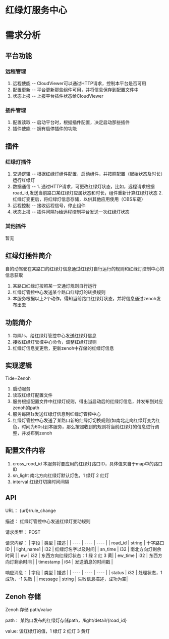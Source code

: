 # 红绿灯服务中心

# 需求分析

## 平台功能

### 远程管理

1. 远程使能 -- CloudViewer可以通过HTTP请求，控制本平台是否可用 
2. 配置更新 -- 平台更新那些组件可用，并将信息保存到配置文件中
3. 状态上报 -- 上报平台插件状态给CloudViewer
   
### 插件管理

1. 配置读取 -- 启动平台时，根据插件配置，决定启动那些插件
2. 插件使能 -- 拥有启停插件的功能
   
## 插件

### 红绿灯插件

1. 交通逻辑 -- 根据红绿灯组件配置，启动组件，并按照配置（起始状态及时长）运行红绿灯
2. 数据通信 -- 1. 通过HTTP请求，可更改红绿灯状态，比如，远程请求根据road_id,发送当前路口某红绿灯应属状态和时长，组件重新计算红绿灯状态 2. 红绿灯变更后，将红绿灯信息存储，以供其他应用使用（OBS车载）
3. 远程控制 -- 接收远程信号，停止组件
4. 状态上报 -- 插件间隔1s给远程控制平台发送一次红绿灯状态

### 其他插件

暂无


## 红绿灯插件简介

自的动驾驶在某路口的红绿灯信息通过红绿灯自行运行的规则和红绿灯控制中心的信息获取

1. 某路口红绿灯按照某一交通灯规则自行运行
2. 红绿灯管控中心发送某个路口红绿灯的转换规则
3. 本服务根据以上2个动作，得知当前路口红绿灯状态，并将信息通过zenoh发布出去

   
## 功能简介
1. 每隔1s，给红绿灯管控中心发送红绿灯信息
2. 接收红绿灯管控中心命令，调整红绿灯规则
3. 红绿灯信息变更后，更新zenoh中存储的红绿灯信息

## 实现逻辑
Tide+Zenoh
1. 启动服务
2. 读取红绿灯配置文件
3. 服务根据配置文件中红绿灯规则，得出当启动后的红绿灯信息，并发布到对应zenoh的path
4. 服务每隔1s发送红绿灯信息到红绿灯管控中心
5. 红绿灯管控中心发送了某路口新的红绿灯切换规则(如南北走向红绿灯变为红色，时间为60s)到本服务，那么按照收到的规则将当前红绿灯的信息进行调整，并发布到zenoh

## 配置文件内容
1. cross_rood_id 本服务将要应用的红绿灯路口ID，具体值来自于map中的路口ID
2. sn_light 南北方向红绿灯默认灯色，1 绿灯 2 红灯
3. interval 红绿灯切换时间间隔

## API

URL： {url}/rule_change
   
描述：  红绿灯管控中心发送红绿灯变动规则

请求类型： POST

请求内容：
|  字段   | 类型  | 描述  |
|  ----  | ----  | ----  |
| road_id  | string | 十字路口ID |
| light_name1             | i32    | 红绿灯名字以及时间|
| sn_time        | i32    | 南北方向灯剩余时间               |
| ew             | i32    | 东西方向红绿灯状态：1 绿 2 红 3 黄|
| ew_time        | i32    | 东西方向灯剩余时间               |
| timestamp      | i64    | 发送消息的时间戳                |

响应消息：
|  字段    | 类型    | 描述  |
|  ----   | ----    | ----  |
| status  | i32     | 处理状态，1 成功，-1 失败 |
| message | string  | 失败信息描述，成功为空|


## Zenoh 存储
Zenoh 存储 path/value

path： 某路口发布的红绿灯存储path，/light/detail/{road_id}

value: 该红绿灯的值，1 绿灯 2 红灯 3 黄灯





